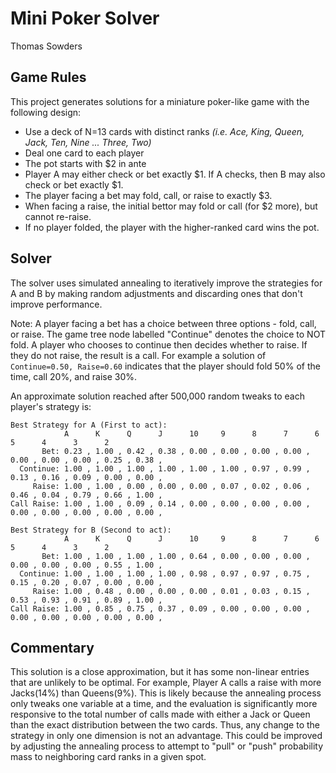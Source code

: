 # Mini Poker Solver
Thomas Sowders



## Game Rules
This project generates solutions for a miniature poker-like game with the following design:

* Use a deck of N=13 cards with distinct ranks *(i.e. Ace, King, Queen, Jack, Ten, Nine ... Three, Two)*
* Deal one card to each player
* The pot starts with $2 in ante
* Player A may either check or bet exactly $1. If A checks, then B may also check or bet exactly $1.
* The player facing a bet may fold, call, or raise to exactly $3.
* When facing a raise, the initial bettor may fold or call (for $2 more), but cannot re-raise.
* If no player folded, the player with the higher-ranked card wins the pot.

## Solver
The solver uses simulated annealing to iteratively improve the strategies for A and B by making random adjustments and discarding ones that don't improve performance.

Note: A player facing a bet has a choice between three options - fold, call, or raise. The game tree node labelled "Continue" denotes the choice to NOT fold. A player who chooses to continue then decides whether to raise. If they do not raise, the result is a call. For example a solution of `Continue=0.50, Raise=0.60` indicates that the player should fold 50% of the time, call 20%, and raise 30%.



An approximate solution reached after 500,000 random tweaks to each player's strategy is:

```
Best Strategy for A (First to act):
            A      K      Q      J      10     9      8      7      6      5      4      3      2
       Bet: 0.23 , 1.00 , 0.42 , 0.38 , 0.00 , 0.00 , 0.00 , 0.00 , 0.00 , 0.00 , 0.00 , 0.25 , 0.38 ,
  Continue: 1.00 , 1.00 , 1.00 , 1.00 , 1.00 , 1.00 , 0.97 , 0.99 , 0.13 , 0.16 , 0.09 , 0.00 , 0.00 ,
     Raise: 1.00 , 1.00 , 0.00 , 0.00 , 0.00 , 0.07 , 0.02 , 0.06 , 0.46 , 0.04 , 0.79 , 0.66 , 1.00 ,
Call Raise: 1.00 , 1.00 , 0.09 , 0.14 , 0.00 , 0.00 , 0.00 , 0.00 , 0.00 , 0.00 , 0.00 , 0.00 , 0.00 ,

Best Strategy for B (Second to act):
            A      K      Q      J      10     9      8      7      6      5      4      3      2
       Bet: 1.00 , 1.00 , 1.00 , 1.00 , 0.64 , 0.00 , 0.00 , 0.00 , 0.00 , 0.00 , 0.00 , 0.55 , 1.00 ,
  Continue: 1.00 , 1.00 , 1.00 , 1.00 , 0.98 , 0.97 , 0.97 , 0.75 , 0.15 , 0.20 , 0.07 , 0.00 , 0.00 ,
     Raise: 1.00 , 0.48 , 0.00 , 0.00 , 0.00 , 0.01 , 0.03 , 0.15 , 0.53 , 0.93 , 0.91 , 0.89 , 1.00 ,
Call Raise: 1.00 , 0.85 , 0.75 , 0.37 , 0.09 , 0.00 , 0.00 , 0.00 , 0.00 , 0.00 , 0.00 , 0.00 , 0.00 ,
```

## Commentary

This solution is a close approximation, but it has some non-linear entries that are unlikely to be optimal. For example, Player A calls a raise with more Jacks(14%) than Queens(9%). This is likely because the annealing process only tweaks one variable at a time, and the evaluation is significantly more responsive to the total number of calls made with either a Jack or Queen than the exact distribution between the two cards. Thus, any change to the strategy in only one dimension is not an advantage. This could be improved by adjusting the annealing process to attempt to "pull" or "push" probability mass to neighboring card ranks in a given spot.